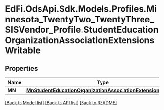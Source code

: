 # EdFi.OdsApi.Sdk.Models.Profiles.Minnesota_TwentyTwo_TwentyThree_SISVendor_Profile.StudentEducationOrganizationAssociationExtensionsWritable
## Properties

Name | Type | Description | Notes
------------ | ------------- | ------------- | -------------
**MN** | [**MnStudentEducationOrganizationAssociationExtensionWritable**](MnStudentEducationOrganizationAssociationExtensionWritable.md) |  | [optional] 

[[Back to Model list]](../README.md#documentation-for-models) [[Back to API list]](../README.md#documentation-for-api-endpoints) [[Back to README]](../README.md)

